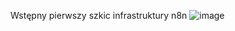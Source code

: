 Wstępny pierwszy szkic infrastruktury n8n
![image](https://github.com/user-attachments/assets/64463c21-69a6-49f1-8fc0-d02a9cd169d3)
